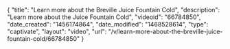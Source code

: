{
    "title": "Learn more about the Breville Juice Fountain Cold",
    "description": "Learn more about the Juice Fountain Cold",
    "videoid": "66784850",
    "date_created": "1456174864",
    "date_modified": "1468528614",
    "type": "captivate",
    "layout": "video",
    "url": "\/v\/learn-more-about-the-breville-juice-fountain-cold\/66784850"
}